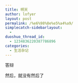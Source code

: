```yaml
---
title: 明天
author: lofyer
layout: post
permalink: /%e6%98%8e%e5%a4%a9/
simplecatch-sidebarlayout:
  - 
duoshuo_thread_id:
  - 1234836220387786896
categories:
  - 生活杂记
---
```

答辩

然后，就没有然后了